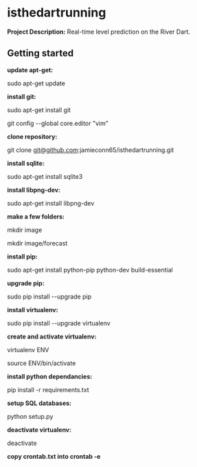 # isthedartrunning

**Project Description:** Real-time level prediction on the River Dart.

## Getting started

**update apt-get:**

sudo apt-get update

**install git:**

sudo apt-get install git

git config --global core.editor "vim"

**clone repository:**

git clone git@github.com:jamieconn65/isthedartrunning.git

**install sqlite:**

sudo apt-get install sqlite3

**install libpng-dev:**

sudo apt-get install libpng-dev

**make a few folders:**

mkdir image

mkdir image/forecast

**install pip:**

sudo apt-get install python-pip python-dev build-essential 

**upgrade pip:**

sudo pip install --upgrade pip

**install virtualenv:**

sudo pip install --upgrade virtualenv

**create and activate virtualenv:**

virtualenv ENV

source ENV/bin/activate

**install python dependancies:**

pip install -r requirements.txt

**setup SQL databases:**

python setup.py

**deactivate virtualenv:**

deactivate

**copy crontab.txt into crontab -e**

